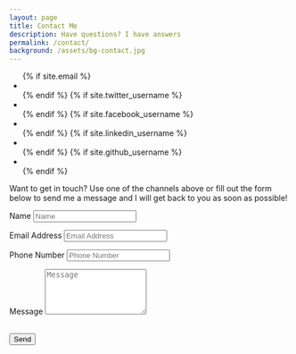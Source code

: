 ```yaml
---
layout: page
title: Contact Me
description: Have questions? I have answers
permalink: /contact/
background: /assets/bg-contact.jpg
---
```


<div class="container">
    <div class="row">
      <div class="col-lg-8 col-md-10 mx-auto">
        <ul class="list-inline text-center">
          {% if site.email %}
          <li class="list-inline-item">
            <a href="mailto:{{ site.email | encode_email }}">
              <span class="fa-stack fa-lg">
                <i class="fas fa-circle fa-stack-2x"></i>
                <i class="far fa-envelope fa-stack-1x fa-inverse"></i>
              </span>
            </a>
          </li>
          {% endif %}
          {% if site.twitter_username %}
          <li class="list-inline-item">
            <a href="https://twitter.com/{{ site.twitter_username }}">
              <span class="fa-stack fa-lg">
                <i class="fas fa-circle fa-stack-2x"></i>
                <i class="fab fa-twitter fa-stack-1x fa-inverse"></i>
              </span>
            </a>
          </li>
          {% endif %}
          {% if site.facebook_username %}
          <li class="list-inline-item">
            <a href="https://www.facebook.com/{{ site.facebook_username }}">
              <span class="fa-stack fa-lg">
                <i class="fas fa-circle fa-stack-2x"></i>
                <i class="fab fa-facebook-f fa-stack-1x fa-inverse"></i>
              </span>
            </a>
          </li>
          {% endif %}
          {% if site.linkedin_username %}
          <li class="list-inline-item">
            <a href="https://www.linkedin.com/in/{{ site.linkedin_username }}">
              <span class="fa-stack fa-lg">
                <i class="fas fa-circle fa-stack-2x"></i>
                <i class="fab fa-linkedin fa-stack-1x fa-inverse"></i>
              </span>
            </a>
          </li>
          {% endif %}
          {% if site.github_username %}
          <li class="list-inline-item">
            <a href="https://github.com/{{ site.github_username }}">
              <span class="fa-stack fa-lg">
                <i class="fas fa-circle fa-stack-2x"></i>
                <i class="fab fa-github fa-stack-1x fa-inverse"></i>
              </span>
            </a>
          </li>
          {% endif %}
        </ul>
      </div>
    </div>
  </div>


<p>Want to get in touch? Use one of the channels above or fill out the form below to send me a message and I will get back to you as soon as possible!</p>
<form name="sentMessage" id="contactForm" novalidate>
  <div class="control-group">
    <div class="form-group floating-label-form-group controls">
      <label>Name</label>
      <input type="text" class="form-control" placeholder="Name" id="name" required data-validation-required-message="Please enter your name.">
      <p class="help-block text-danger"></p>
    </div>
  </div>
  <div class="control-group">
    <div class="form-group floating-label-form-group controls">
      <label>Email Address</label>
      <input type="email" class="form-control" placeholder="Email Address" id="email" required data-validation-required-message="Please enter your email address.">
      <p class="help-block text-danger"></p>
    </div>
  </div>
  <div class="control-group">
    <div class="form-group col-xs-12 floating-label-form-group controls">
      <label>Phone Number</label>
      <input type="tel" class="form-control" placeholder="Phone Number" id="phone" required data-validation-required-message="Please enter your phone number.">
      <p class="help-block text-danger"></p>
    </div>
  </div>
  <div class="control-group">
    <div class="form-group floating-label-form-group controls">
      <label>Message</label>
      <textarea rows="5" class="form-control" placeholder="Message" id="message" required data-validation-required-message="Please enter a message."></textarea>
      <p class="help-block text-danger"></p>
    </div>
  </div>
  <br>
  <div id="success"></div>
  <div class="form-group">
    <button type="submit" class="btn btn-primary" id="sendMessageButton">Send</button>
  </div>
</form>





<!-- This is the base Jekyll theme. You can find out more info about customizing your Jekyll theme, as well as basic Jekyll usage documentation at [jekyllrb.com](https://jekyllrb.com/)

You can find the source code for Minima at GitHub:
[jekyll][jekyll-organization] /
[minima](https://github.com/jekyll/minima)

You can find the source code for Jekyll at GitHub:
[jekyll][jekyll-organization] /
[jekyll](https://github.com/jekyll/jekyll)


[jekyll-organization]: https://github.com/jekyll -->
